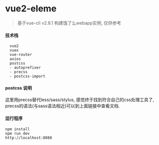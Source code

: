 # vue2-eleme

> 基于vue-cli v2.8.1 构建饿了么webapp实例, 仅供参考

#### 技术栈

```
  vue2
  vuex
  vue-router
  axios
  postcss
  - autoprefixer
  - precss
  - postcss-import
```
#### postcss 说明
这里用precss替代less/sass/stylus, 感觉终于找到符合自己的css处理工具了, precss的语法(与sass语法相近)可以到上面链接中查看文档.
#### 运行程序
```
npm install
npm run dev
http://localhost:8080
```

